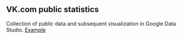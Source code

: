 ## VK.com public statistics

Collection of public data and subsequent visualization in Google Data Studio. [Example](https://datastudio.google.com/reporting/697325da-62a1-4cef-a574-b7ffaa2751aa)

